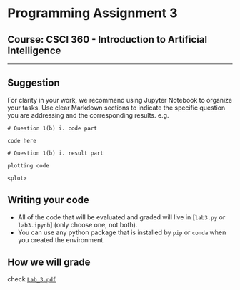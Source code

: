 # Programming Assignment 3

## Course: CSCI 360 - Introduction to Artificial Intelligence

-----

## Suggestion
For clarity in your work, we recommend using Jupyter Notebook to organize your tasks. Use clear Markdown sections to indicate the specific question you are addressing and the corresponding results.
e.g. 
```
# Question 1(b) i. code part

code here

# Question 1(b) i. result part

plotting code

<plot>
```

## Writing your code

- All of the code that will be evaluated and graded will live in
[`lab3.py` or `lab3.ipynb`] (only choose one, not both).
- You can use any python package that is installed by `pip` or `conda`
when you created the environment.


## How we will grade
check [`Lab_3.pdf`](Lab_3.pdf)
